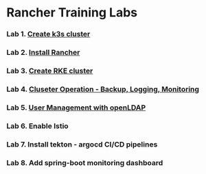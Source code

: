 # Rancher Training Labs


### Lab 1. [Create k3s cluster](Lab1-install-k3s-cluster.md)
### Lab 2. [Install Rancher](Lab2-install-rancher-ha.md)
### Lab 3. [Create RKE cluster](Lab3-create-rke-cluster.md)
### Lab 4. [Cluseter Operation - Backup, Logging, Monitoring](Lab4-cluster-operation.md)
### Lab 5. [User Management with openLDAP](Lab5-user-management-openldap.md)
### Lab 6. Enable Istio
### Lab 7. Install tekton - argocd CI/CD pipelines
### Lab 8. Add spring-boot monitoring dashboard
